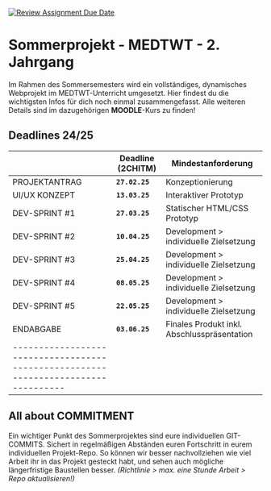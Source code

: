 [![Review Assignment Due Date](https://classroom.github.com/assets/deadline-readme-button-22041afd0340ce965d47ae6ef1cefeee28c7c493a6346c4f15d667ab976d596c.svg)](https://classroom.github.com/a/xqmeI4Kq)
# Sommerprojekt - MEDTWT - 2. Jahrgang

Im Rahmen des Sommersemesters wird ein vollständiges, dynamisches Webprojekt im MEDTWT-Unterricht umgesetzt. Hier findest du die wichtigsten Infos für dich noch einmal zusammengefasst.
Alle weiteren Details sind im dazugehörigen **MOODLE**-Kurs zu finden!


## Deadlines 24/25

|                | Deadline (2CHITM) | Mindestanforderung                          |
|----------------|-------------------|---------------------------------------------|
| PROJEKTANTRAG  |  **`27.02.25`**   | Konzeptionierung                            |
| UI/UX KONZEPT  |  **`13.03.25`**   | Interaktiver Prototyp                       |
| DEV-SPRINT #1  |  **`27.03.25`**   | Statischer HTML/CSS Prototyp                |
| DEV-SPRINT #2  |  **`10.04.25`**   | Development > individuelle Zielsetzung      |
| DEV-SPRINT #3  |  **`25.04.25`**   | Development > individuelle Zielsetzung      |
| DEV-SPRINT #4  |  **`08.05.25`**   | Development > individuelle Zielsetzung      |
| DEV-SPRINT #5  |  **`22.05.25`**   | Development > individuelle Zielsetzung      |
| ENDABGABE      |  **`03.06.25`**   | Finales Produkt inkl. Abschlusspräsentation |
|----------------------------------------------------------------------------------|


## All about COMMITMENT

Ein wichtiger Punkt des Sommerprojektes sind eure individuellen GIT-COMMITS. 
Sichert in regelmäßigen Abständen euren Fortschritt in eurem individuellen Projekt-Repo. So können wir besser nachvollziehen wie viel Arbeit ihr in das Projekt gesteckt habt, und sehen auch mögliche längerfristige Baustellen besser. *(Richtlinie > max. eine Stunde Arbeit > Repo aktualisieren!)* 



